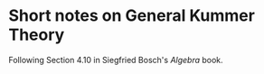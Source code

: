 # Short notes on General Kummer Theory

Following Section 4.10 in Siegfried Bosch's *Algebra* book.
